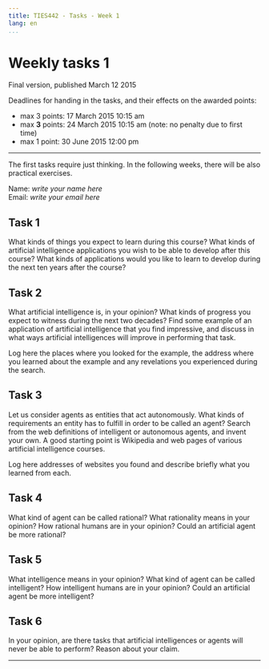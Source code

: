 ```yaml
---
title: TIES442 - Tasks - Week 1
lang: en
...
```


# Weekly tasks 1

Final version, published March 12 2015

Deadlines for handing in the tasks, and their effects on the awarded points:

* max 3 points: 17 March 2015 10:15 am
* max **3** points: 24 March 2015 10:15 am (note: no penalty due to first time)
* max 1 point: 30 June 2015 12:00 pm

----

The first tasks require just thinking. In the following weeks, there will be
also practical exercises.

Name: *write your name here* \
Email: *write your email here*

## Task 1

What kinds of things you expect to learn during this course? What kinds of
artificial intelligence applications you wish to be able to develop after this
course? What kinds of applications would you like to learn to develop during the
next ten years after the course?

## Task 2

What artificial intelligence is, in your opinion? What kinds of progress you
expect to witness during the next two decades? Find some example of an
application of artificial intelligence that you find impressive, and discuss in
what ways artificial intelligences will improve in performing that task.

Log here the places where you looked for the example, the address where you
learned about the example and any revelations you experienced during the search.

## Task 3

Let us consider agents as entities that act autonomously. What kinds of
requirements an entity has to fulfill in order to be called an agent? Search
from the web definitions of intelligent or autonomous agents, and invent your
own. A good starting point is Wikipedia and web pages of various artificial
intelligence courses.

Log here addresses of websites you found and describe briefly what you learned
from each.

## Task 4

What kind of agent can be called rational? What rationality means in your
opinion? How rational humans are in your opinion? Could an artificial agent be
more rational?

## Task 5

What intelligence means in your opinion? What kind of agent can be called
intelligent? How intelligent humans are in your opinion? Could an artificial
agent be more intelligent?

## Task 6

In your opinion, are there tasks that artificial intelligences or agents will
never be able to perform? Reason about your claim.

----
